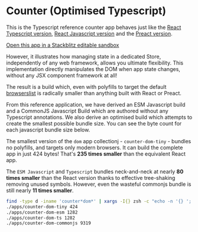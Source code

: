 # Counter (Optimised Typescript)

This is the Typescript reference counter app behaves just like the [React Typescript version](https://github.com/cefn/watchable/tree/main/apps/counter-react-ts#readme), [React Javascript version](https://github.com/cefn/watchable/tree/main/apps/counter-react-js#readme) and the [Preact version](https://github.com/cefn/watchable/tree/main/apps/counter-preact-ts#readme).

[Open this app in a Stackblitz editable sandbox](https://stackblitz.com/github/cefn/watchable/tree/main/apps/counter-dom-ts?file=src/main.ts)

However, it illustrates how managing state in a dedicated Store, independently of any web framework, allows you ultimate flexibility. This implementation directly manipulates the DOM when app state changes, without any JSX component framework at all!

The result is a build which, even with polyfills to target the default [browserslist](https://browsersl.ist/) is radically smaller than anything built with React or Preact.

From this reference application, we have derived an ESM Javascript build and a CommonJS Javascript Build which are authored without any Typescript annotations. We also derive an optimised build which attempts to create the smallest possible bundle size. You can see the byte count for each javascript bundle size below.

The smallest version of the `dom` app collectionj - `counter-dom-tiny` - bundles no polyfills, and targets only modern browsers. It can build the complete app in just 424 bytes! That's **235 times smaller** than the equivalent React app.

The `ESM Javascript` and `Typescript` bundles neck-and-neck at nearly **80 times smaller** than the React version thanks to effective tree-shaking removing unused symbols. However, even the wasteful commonjs bundle is still nearly **11 times smaller**.

```zsh
find -type d -iname 'counter*dom*' | xargs -I{} zsh -c "echo -n '{} '; cd {}; cat dist/assets/*.js | gzip | wc -c" | sort -n -k2
./apps/counter-dom-tiny 424
./apps/counter-dom-esm 1282
./apps/counter-dom-ts 1282
./apps/counter-dom-commonjs 9319
```
